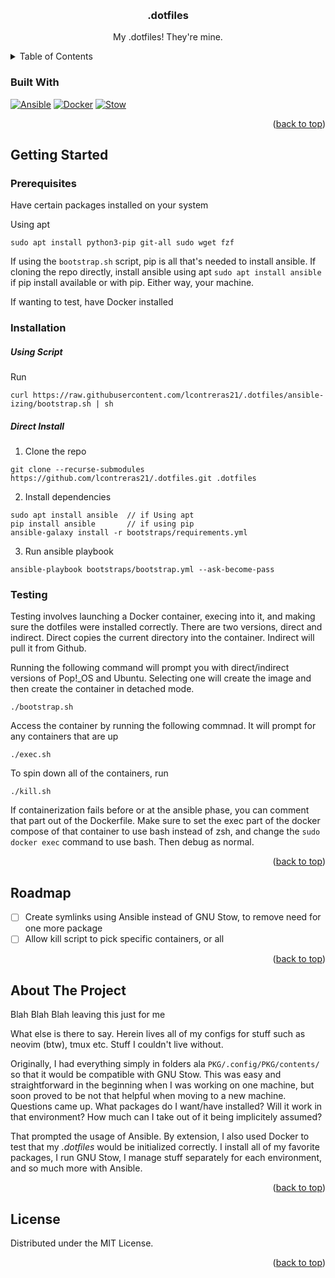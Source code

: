 <!-- Template from https://github.com/othneildrew/Best-README-Template -->
<a name="readme-top"></a>
<!-- *** https://www.markdownguide.org/basic-syntax/#reference-style-links -->

<!-- PROJECT LOGO -->
<br/>
<div align="center">
  <h3 align="center">.dotfiles</h3>
  <p align="center">
    My .dotfiles! They're mine.
  </p>
</div>

<!-- TABLE OF CONTENTS -->
<details>
  <summary>Table of Contents</summary>
  <ol>
    <li>
      <ul>
        <li><a href="#built-with">Built With</a></li>
      </ul>
    </li>
    <li>
      <a href="#getting-started">Getting Started</a>
      <ul>
        <li><a href="#prerequisites">Prerequisites</a></li>
        <li><a href="#installation">Installation</a></li>
        <li><a href="#testing">Testing</a></li>
      </ul>
    </li>
    <li><a href="#about-the-project">About The Project</a></li>
    <li><a href="#roadmap">Roadmap</a></li>
    <li><a href="#license">License</a></li>
  </ol>
</details>

### Built With

[![Ansible][Ansible.com]][Ansible-url]
[![Docker][Docker.com]][Docker-url]
[![Stow][Stow.com]][Stow-url]

<p align="right">(<a href="#readme-top">back to top</a>)</p>

<!-- GETTING STARTED -->
## Getting Started

### Prerequisites

<!-- TODO: list requirements -->
Have certain packages installed on your system

Using apt
```
sudo apt install python3-pip git-all sudo wget fzf
```
If using the `bootstrap.sh` script, pip is all that's needed to install ansible. If cloning the repo directly, install ansible using apt `sudo apt install ansible` if pip install available or with pip. Either way, your machine.

If wanting to test, have Docker installed

### Installation

##### Using Script
Run 
```
curl https://raw.githubusercontent.com/lcontreras21/.dotfiles/ansible-izing/bootstrap.sh | sh
```

##### Direct Install
1. Clone the repo
```
git clone --recurse-submodules https://github.com/lcontreras21/.dotfiles.git .dotfiles
```
2. Install dependencies
```
sudo apt install ansible  // if Using apt
pip install ansible       // if using pip
ansible-galaxy install -r bootstraps/requirements.yml
```
3. Run ansible playbook
```
ansible-playbook bootstraps/bootstrap.yml --ask-become-pass
```

### Testing
Testing involves launching a Docker container, execing into it, and making sure the dotfiles were installed correctly. There are two versions, direct and indirect. Direct copies the current directory into the container. Indirect will pull it from Github.

Running the following command will prompt you with direct/indirect versions of Pop!_OS and Ubuntu. Selecting one will create the image and then create the container in detached mode.
```
./bootstrap.sh
```

Access the container by running the following commnad. It will prompt for any containers that are up
```
./exec.sh
```
To spin down all of the containers, run
```
./kill.sh
```

If containerization fails before or at the ansible phase, you can comment that part out of the Dockerfile. Make sure to set the exec part of the docker compose of that container to use bash instead of zsh, and change the `sudo docker exec` command to use bash. Then debug as normal.

<p align="right">(<a href="#readme-top">back to top</a>)</p>

<!-- ROADMAP -->
## Roadmap

- [ ] Create symlinks using Ansible instead of GNU Stow, to remove need for one more package
- [ ] Allow kill script to pick specific containers, or all

<p align="right">(<a href="#readme-top">back to top</a>)</p>

<!-- ABOUT -->
## About The Project 

Blah Blah Blah leaving this just for me 

What else is there to say. Herein lives all of my configs for stuff such as neovim (btw), tmux etc. Stuff I couldn't live without. 

Originally, I had everything simply in folders ala `PKG/.config/PKG/contents/` so that it would be compatible with GNU Stow. This was easy and straightforward in the beginning when I was working on one machine, but soon proved to be not that helpful when moving to a new machine. Questions came up. What packages do I want/have installed? Will it work in that environment? How much can I take out of it being implicitely assumed?

That prompted the usage of Ansible. By extension, I also used Docker to test that my *.dotfiles* would be initialized correctly. I install all of my favorite packages, I run GNU Stow, I manage stuff separately for each environment, and so much more with Ansible.

<p align="right">(<a href="#readme-top">back to top</a>)</p>

<!-- LICENSE -->
## License

Distributed under the MIT License.

<p align="right">(<a href="#readme-top">back to top</a>)</p>

<!-- MARKDOWN LINKS & IMAGES -->
<!-- https://www.markdownguide.org/basic-syntax/#reference-style-links -->
[Ansible.com]: https://img.shields.io/badge/Ansible-%231A1918.svg?style=for-the-badge&logo=ansible&logoColor=white
[Ansible-url]: https://docs.ansible.com/
[Docker.com]: https://img.shields.io/badge/docker-%230db7ed.svg?style=for-the-badge&logo=docker&logoColor=white
[Docker-url]: https://docs.docker.com/
[Stow.com]: https://img.shields.io/badge/Stow-000000?style=for-the-badge&logo=stow&logoColor=white
[Stow-url]: https://www.gnu.org/software/stow/manual/stow.html
